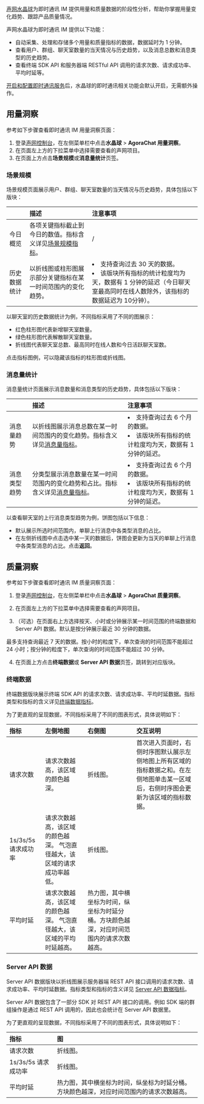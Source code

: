 
[声网水晶球](https://docs.agora.io/cn/Agora%20Analytics/aa_guide?platform=All%20Platforms)为即时通讯 IM 提供用量和质量数据的阶段性分析，帮助你掌握用量变化趋势、跟踪产品质量情况。

声网水晶球为即时通讯 IM 提供以下功能：

- 自动采集、处理和存储多个用量和质量指标的数据，数据延时为 1 分钟。
- 查看用户、群组、聊天室数量的当天情况与历史趋势，以及消息总数和消息类型的历史趋势。
- 查看终端 SDK API 和服务器端 RESTful API 调用的请求次数、请求成功率、平均时延等。

[开启和配置即时通讯服务](./enable_agora_chat#开启即时通讯-IM-服务)后，水晶球的即时通讯相关功能会默认开启，无需额外操作。

## 用量洞察

参考如下步骤查看即时通讯 IM 用量洞察页面：

1. 登录[声网控制台](https://console.agora.io/)，在左侧菜单栏中点击**水晶球** > **AgoraChat 用量洞察**。
2. 在页面左上方的下拉菜单中选择需要查看的声网项目。
3. 在页面上方点击**场景规模**或**消息量统计**页签。

### 场景规模

场景规模页面展示用户、群组、聊天室数量的当天情况与历史趋势，具体包括以下版块：

|| 描述 | 注意事项 |
| :----------- | :------------ | :------------------- |
| 今日概览 | 各项关键指标截止到今日的数值。指标含义详见[场景规模指标](./analytics_agora_chat_glossary#场景规模指标)。 | /|
| 历史数据统计 | 以折线图或柱形图展示部分关键指标在某一时间范围内的变化趋势。 | <li>支持查询过去 30 天的数据。</li><li>该版块所有指标的统计粒度均为天，数据有 1 分钟的延迟（今日聊天室最高同时在线人数除外，该指标的数据延迟为 10分钟）。</li> |

以聊天室的历史数据统计为例，不同指标采用了不同的图展示：

- 红色柱形图代表新增聊天室数量。
- 绿色柱形图代表解散聊天室数量。
- 折线图代表聊天室总数、最高同时在线人数和今日活跃聊天室数。

点击指标图例，可以隐藏该指标的柱形图或折线图。

### 消息量统计

消息量统计页面展示消息数量和消息类型的历史趋势，具体包括以下版块：

|| 描述 | 注意事项 |
| :----------- | :------------------ | :---------------- |
| 消息量趋势 | 以折线图展示消息总数在某一时间范围内的变化趋势。指标含义详见[消息量指标](./analytics_agora_chat_glossary#消息量指标)。 | <li>支持查询过去 6 个月的数据。</li><li>该版块所有指标的统计粒度均为天，数据有 1 分钟的延迟。</li> |
| 消息类型趋势 | 分类型展示消息数量在某一时间范围内的变化趋势和占比。指标含义详见[消息量指标](./analytics_agora_chat_glossary#消息量指标)。 | <li>支持查询过去 6 个月的数据。</li><li>该版块所有指标的统计粒度均为天，数据有 1 分钟的延迟。</li> |

以查看聊天室的上行消息类型趋势为例，饼图包括以下信息：

- 默认展示所选时间范围内，单聊上行消息中各类型消息的占比。
- 在左侧折线图中点击选中某一天的数据后，饼图会更新为当天的单聊上行消息中各类型消息的占比。点击**返回**。

## 质量洞察

参考如下步骤查看即时通讯 IM 质量洞察页面：

1. 登录[声网控制台](https://console.agora.io/)，在左侧菜单栏中点击**水晶球** > **AgoraChat 质量洞察**。

2. 在页面左上方的下拉菜单中选择需要查看的声网项目。

3. （可选）在页面右上方选择按天、小时或分钟展示某一时间范围的终端数据和 Server API 数据。默认是按分钟展示最近 30 分钟的数据。

 <div class="alert info">最多支持查询最近 7 天的数据。按小时的粒度下，单次查询的时间范围不能超过 24 小时；按分钟的粒度下，单次查询的时间范围不能超过 30 分钟。
 </div>

4. 在页面上方点击**终端数据**或 **Server API 数据**页签，跳转到对应版块。

### 终端数据

终端数据版块展示终端 SDK API 的请求次数、请求成功率、平均时延数据。指标类型和指标的含义详见[终端数据指标](./analytics_agora_chat_glossary#终端数据指标)。

为了更直观的呈现数据，不同指标采用了不同的图表形式，具体说明如下：

| 指标| 左侧地图 | 右侧图 | 交互说明 |
| :------------------ | :----------- | :---------------- | :-------------- |
| 请求次数| 请求次数越高，该区域的颜色越深。 | 折线图。 | 首次进入页面时，右侧时序图默认展示左侧地图上所有区域的指标数据之和。在左侧地图单击某一区域后，右侧时序图会更新为该区域的指标数据。 |
| 1s/3s/5s 请求成功率 | 请求次数越高，该区域的颜色越深。 气泡直径越大，该区域的请求成功率越低。 | 折线图。 ||
| 平均时延| 请求次数越高，该区域的颜色越深。 气泡直径越大，该区域的平均时延越高。 | 热力图，其中横坐标为时间，纵坐标为时延分桶。方块颜色越深，对应时间范围内的请求次数越高。 ||

### Server API 数据

Server API 数据版块以折线图展示服务器端 REST API 接口调用的请求次数、请求成功率、平均时延数据。指标类型和指标的含义详见 [Server API 数据指标](./analytics_agora_chat_glossary#server-api-数据指标)。

<div class="alert note">Server API 数据包含了一部分 SDK 对 REST API 接口的调用。例如 SDK 端的群组操作是通过 REST API 调用的，因此也会统计在 Server API 数据里。</div>

为了更直观的呈现数据，不同指标采用了不同的图表形式，具体说明如下：

| 指标| 图 |
| :---------- | :---------- |
| 请求次数| 折线图。 |
| 1s/3s/5s 请求成功率 | 折线图。 |
| 平均时延| 热力图，其中横坐标为时间，纵坐标为时延分桶。方块颜色越深，对应时间范围内的请求次数越高。 |